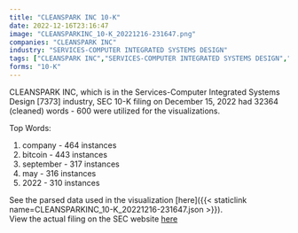 ```yaml
---
title: "CLEANSPARK INC 10-K"
date: 2022-12-16T23:16:47
image: "CLEANSPARKINC_10-K_20221216-231647.png"
companies: "CLEANSPARK INC"
industry: "SERVICES-COMPUTER INTEGRATED SYSTEMS DESIGN"
tags: ["CLEANSPARK INC","SERVICES-COMPUTER INTEGRATED SYSTEMS DESIGN","12-15-2022","10-K"]
forms: "10-K"
---
```

CLEANSPARK INC, which is in the Services-Computer Integrated Systems Design [7373] industry, SEC 10-K filing on December 15, 2022 had 32364 (cleaned) words - 600 were utilized for the visualizations.

Top Words:
1. company - 464 instances
2. bitcoin - 443 instances
3. september - 317 instances
4. may - 316 instances
5. 2022 - 310 instances


See the parsed data used in the visualization [here]({{< staticlink name=CLEANSPARKINC_10-K_20221216-231647.json >}}).  
View the actual filing on the SEC website [here](https://www.sec.gov/Archives/edgar/data/827876/0000950170-22-026564.txt)